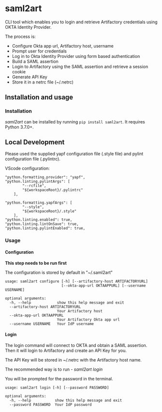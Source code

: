 # saml2art

CLI tool which enables you to login and retrieve Artifactory credentials using OKTA Identity Provider.

The process is:

* Configure Okta app url, Artifactory host, username
* Prompt user for credentials
* Log in to Okta Identity Provider using form based authentication
* Build a SAML assertion
* Login to Artifactory using the SAML assertion and retrieve a session cookie
* Generate API Key
* Store it in a netrc file (~/.netrc)

## Installation and usage

### Installation

_saml2art_ can be installed by running `pip install saml2art`. It requires Python 3.7.0+.

## Local Development
Please used the supplied yapf configuration file (.style file) and pylint configuration file (.pylintrc).

VScode configuration:
```
"python.formatting.provider": "yapf",
"python.linting.pylintArgs": [
        "--rcfile",
        "${workspaceRoot}/.pylintrc"
    ],

"python.formatting.yapfArgs": [
        "--style",
        "${workspaceRoot}/.style"
    ],
"python.linting.enabled": true,
"python.linting.lintOnSave": true,
"python.linting.pylintEnabled": true,
 ```
### Usage

#### Configuration
**This step needs to be run first**

The configuration is stored by default in "~/.saml2art"
```
usage: saml2art configure [-h] [--artifactory-host ARTIFACTORYURL]
                          [--okta-app-url OKTAAPPURL] [--username USERNAME]

optional arguments:
  -h, --help            show this help message and exit
  --artifactory-host ARTIFACTORYURL
                        Your Artifactory host
  --okta-app-url OKTAAPPURL
                        Your Artifactory Okta app url
  --username USERNAME   Your IdP username
```

#### Login
The login command will connect to OKTA and obtain a SAML assertion.
Then it will login to Artifactory and create an API Key for you.

The API Key will be stored in ~/.netrc with the Artifactory host name.

The recommended way is to run - _saml2art login_

You will be prompted for the password in the terminal.

```
usage: saml2art login [-h] [--password PASSWORD]

optional arguments:
  -h, --help           show this help message and exit
  --password PASSWORD  Your IdP password
```
